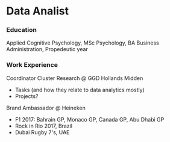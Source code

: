 # Data Analist

### Education
Applied Cognitive Psychology, MSc
Psychology, BA
Business Administration, Propedeutic year

### Work Experience
Coordinator Cluster Research @ GGD Hollands Midden
- Tasks (and how they relate to data analytics mostly)
- Projects?

Brand Ambassador @ Heineken
- F1 2017: Bahrain GP, Monaco GP, Canada GP, Abu Dhabi GP
- Rock in Rio 2017, Brazil
- Dubai Rugby 7's, UAE


